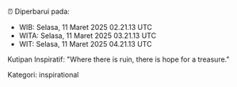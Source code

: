 ⏰ Diperbarui pada:
- WIB: Selasa, 11 Maret 2025 02.21.13 UTC
- WITA: Selasa, 11 Maret 2025 03.21.13 UTC
- WIT: Selasa, 11 Maret 2025 04.21.13 UTC

Kutipan Inspiratif:
"Where there is ruin, there is hope for a treasure."


Kategori: inspirational

